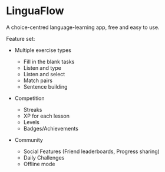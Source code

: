 # LinguaFlow
A choice-centred language-learning app, free and easy to use.


Feature set:
  - Multiple exercise types
    - Fill in the blank tasks
    - Listen and type
    - Listen and select
    - Match pairs
    - Sentence building

  - Competition
    - Streaks
    - XP for each lesson
    - Levels
    - Badges/Achievements

  - Community
    - Social Features (Friend leaderboards, Progress sharing)
    - Daily Challenges
    - Offline mode
